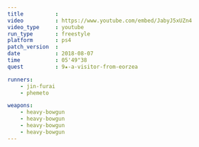 ```yaml
---
title          :
video          : https://www.youtube.com/embed/JabyJ5xUZn4
video_type     : youtube
run_type       : freestyle
platform       : ps4
patch_version  :
date           : 2018-08-07
time           : 05'49"38
quest          : 9★-a-visitor-from-eorzea

runners:
    - jin-furai
    - phemeto

weapons:
    - heavy-bowgun
    - heavy-bowgun
    - heavy-bowgun
    - heavy-bowgun
---
```

